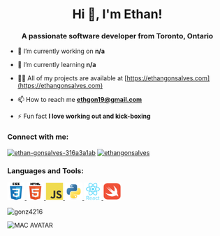 <h1 align="center">Hi 👋, I'm Ethan!</h1>
<h3 align="center">A passionate software developer from Toronto, Ontario</h3>

- 🔭 I’m currently working on **n/a**

- 🌱 I’m currently learning **n/a**

- 👨‍💻 All of my projects are available at [https://ethangonsalves.com](https://ethangonsalves.com)

- 📫 How to reach me **ethgon19@gmail.com**

- ⚡ Fun fact **I love working out and kick-boxing**

<h3 align="left">Connect with me:</h3>
<p align="left">
<a href="https://linkedin.com/in/ethan-gonsalves-316a3a1ab" target="blank"><img align="center" src="https://raw.githubusercontent.com/rahuldkjain/github-profile-readme-generator/master/src/images/icons/Social/linked-in-alt.svg" alt="ethan-gonsalves-316a3a1ab" height="30" width="40" /></a>
<a href="https://dribbble.com/ethangonsalves" target="blank"><img align="center" src="https://raw.githubusercontent.com/rahuldkjain/github-profile-readme-generator/master/src/images/icons/Social/dribbble.svg" alt="ethangonsalves" height="30" width="40" /></a>
</p>

<h3 align="left">Languages and Tools:</h3>
<p align="left"> <a href="https://www.w3schools.com/css/" target="_blank" rel="noreferrer"> <img src="https://raw.githubusercontent.com/devicons/devicon/master/icons/css3/css3-original-wordmark.svg" alt="css3" width="40" height="40"/> </a> <a href="https://www.w3.org/html/" target="_blank" rel="noreferrer"> <img src="https://raw.githubusercontent.com/devicons/devicon/master/icons/html5/html5-original-wordmark.svg" alt="html5" width="40" height="40"/> </a> <a href="https://developer.mozilla.org/en-US/docs/Web/JavaScript" target="_blank" rel="noreferrer"> <img src="https://raw.githubusercontent.com/devicons/devicon/master/icons/javascript/javascript-original.svg" alt="javascript" width="40" height="40"/> </a> <a href="https://www.python.org" target="_blank" rel="noreferrer"> <img src="https://raw.githubusercontent.com/devicons/devicon/master/icons/python/python-original.svg" alt="python" width="40" height="40"/> </a> <a href="https://reactjs.org/" target="_blank" rel="noreferrer"> <img src="https://raw.githubusercontent.com/devicons/devicon/master/icons/react/react-original-wordmark.svg" alt="react" width="40" height="40"/> </a> <a href="https://developer.apple.com/swift/" target="_blank" rel="noreferrer"> <img src="https://raw.githubusercontent.com/devicons/devicon/master/icons/swift/swift-original.svg" alt="swift" width="40" height="40"/> </a> </p>

<p><img align="center" src="https://github-readme-streak-stats.herokuapp.com/?user=gonz4216&" alt="gonz4216" /></p>

![MAC AVATAR](https://user-images.githubusercontent.com/99839612/182305335-0ad79c27-842f-4495-80c6-e491ba18a8a0.png)

